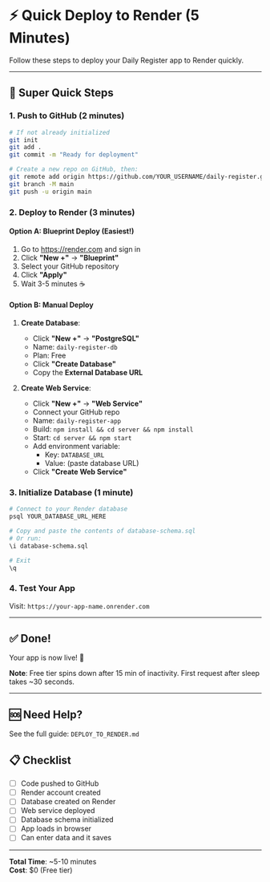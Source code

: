# ⚡ Quick Deploy to Render (5 Minutes)

Follow these steps to deploy your Daily Register app to Render quickly.

---

## 🚀 Super Quick Steps

### 1. Push to GitHub (2 minutes)
```bash
# If not already initialized
git init
git add .
git commit -m "Ready for deployment"

# Create a new repo on GitHub, then:
git remote add origin https://github.com/YOUR_USERNAME/daily-register.git
git branch -M main
git push -u origin main
```

### 2. Deploy to Render (3 minutes)

#### Option A: Blueprint Deploy (Easiest!)
1. Go to https://render.com and sign in
2. Click **"New +"** → **"Blueprint"**
3. Select your GitHub repository
4. Click **"Apply"**
5. Wait 3-5 minutes ☕

#### Option B: Manual Deploy
1. **Create Database**:
   - Click **"New +"** → **"PostgreSQL"**
   - Name: `daily-register-db`
   - Plan: Free
   - Click **"Create Database"**
   - Copy the **External Database URL**

2. **Create Web Service**:
   - Click **"New +"** → **"Web Service"**
   - Connect your GitHub repo
   - Name: `daily-register-app`
   - Build: `npm install && cd server && npm install`
   - Start: `cd server && npm start`
   - Add environment variable:
     - Key: `DATABASE_URL`
     - Value: (paste database URL)
   - Click **"Create Web Service"**

### 3. Initialize Database (1 minute)
```bash
# Connect to your Render database
psql YOUR_DATABASE_URL_HERE

# Copy and paste the contents of database-schema.sql
# Or run:
\i database-schema.sql

# Exit
\q
```

### 4. Test Your App
Visit: `https://your-app-name.onrender.com`

---

## ✅ Done!

Your app is now live! 🎉

**Note**: Free tier spins down after 15 min of inactivity. First request after sleep takes ~30 seconds.

---

## 🆘 Need Help?

See the full guide: `DEPLOY_TO_RENDER.md`

## 📋 Checklist

- [ ] Code pushed to GitHub
- [ ] Render account created
- [ ] Database created on Render
- [ ] Web service deployed
- [ ] Database schema initialized
- [ ] App loads in browser
- [ ] Can enter data and it saves

---

**Total Time**: ~5-10 minutes  
**Cost**: $0 (Free tier)
